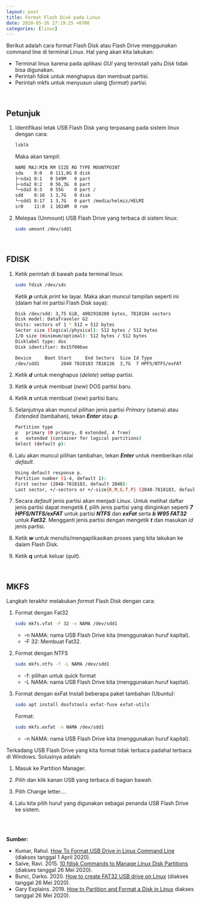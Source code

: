 ```yaml
---
layout: post
title: Format Flash Disk pada Linux
date: 2020-05-26 17:19:25 +0700
categories: [linux]
---
```

Berikut adalah cara format Flash Disk atau Flash Drive menggunakan command line di terminal Linux. Hal yang akan kita lakukan:
- Terminal linux karena pada aplikasi _GUI_ yang terinstall yaitu _Disk_ tidak bisa digunakan.
- Perintah fdisk untuk menghapus dan membuat partisi.
- Perintah mkfs untuk menyusun ulang (*format*) partisi.  
<br />

Petunjuk
--------
1.  Identifikasi letak USB Flash Disk yang terpasang pada sistem linux dengan cara:
	
	```bash
	lsblk
	```
	
	Maka akan tampil:
	
	```bash
	NAME MAJ:MIN RM SIZE RO TYPE MOUNTPOINT  
	sda    8:0   0 111,8G 0 disk  
	├─sda1 8:1   0 549M   0 part  
	├─sda2 8:2   0 56,3G  0 part  
	└─sda3 8:3   0 55G    0 part /  
	sdd    8:16  1 3,7G   0 disk  
	└─sdd1 8:17  1 3,7G   0 part /media/helmiz/HELMI  
	sr0    11:0  1 1024M  0 rom
	```
2. Melepas (Unmount) USB Flash Drive yang terbaca di sistem linux:
	```bash
	sudo umount /dev/sdd1
	```
<br />

FDISK
------
1. Ketik perintah di bawah pada terminal linux:
	
	```bash
	sudo fdisk /dev/sdc
	```
	
	Ketik ***p*** untuk *print* ke layar. Maka akan muncul tampilan seperti ini (dalam hal ini partisi Flash Disk saya):
	
	```bash
	Disk /dev/sdd: 3,75 GiB, 4002910208 bytes, 7818184 sectors
	Disk model: DataTraveler G2 
	Units: sectors of 1 * 512 = 512 bytes
	Sector size (logical/physical): 512 bytes / 512 bytes
	I/O size (minimum/optimal): 512 bytes / 512 bytes
	Disklabel type: dos
	Disk identifier: 0x15f006ae

	Device     Boot Start     End Sectors  Size Id Type
	/dev/sdd1        2048 7818183 7816136  3,7G  7 HPFS/NTFS/exFAT

    ```
    
2. Ketik ***d*** untuk menghapus (*delete*) setiap partisi.

3. Ketik ***o*** untuk membuat (*new*) DOS partisi baru.

4. Ketik ***n*** untuk membuat (*new*) partisi baru.

5. Selanjutnya akan muncul pilihan jenis partisi *Primary* (utama) atau *Extended* (tambahan), tekan ***Enter*** atau ***p***.
	```bash
	Partition type
	p   primary (0 primary, 0 extended, 4 free)
	e   extended (container for logical partitions)
	Select (default p): 
	```
	
6. Lalu akan muncul pilihan tambahan, tekan ***Enter*** untuk memberikan nilai *default*.
	```bash
	Using default response p.
	Partition number (1-4, default 1): 
	First sector (2048-7818183, default 2048): 
	Last sector, +/-sectors or +/-size{K,M,G,T,P} (2048-7818183, default 7818183): 
	```
7. Secara *default* jenis partisi akan menjadi Linux. Untuk melihat daftar jenis partisi dapat mengetik ***l***, pilih jenis partisi yang diinginkan seperti ***7 HPFS/NTFS/exFAT*** untuk partisi ***NTFS*** dan ***exFat*** serta ***b W95 FAT32*** untuk ***Fat32***. Mengganti jenis partisi dengan mengetik ***t*** dan masukan *id* jenis partisi.

8. Ketik ***w*** untuk menulis/mengaplikasikan proses yang kita lakukan ke dalam Flash Disk.

9. Ketik **q** untuk keluar (*quit*).  
<br />

MKFS
----
Langkah terakhir melakukan *format* Flash Disk dengan cara:
1. Format dengan Fat32
	```bash
	sudo mkfs.vfat -F 32 -n NAMA /dev/sdd1
	```
	- -n NAMA: nama USB Flash Drive kita (menggunakan huruf kapital).
	- -F 32: Membuat Fat32. 

2. Format dengan NTFS
	```bash
	sudo mkfs.ntfs -f -L NAMA /dev/sdd1
	```
	- -f: pilihan untuk quick format
	- -L NAMA: nama USB Flash Drive kita (menggunakan huruf kapital).

3. Format dengan exFat
	Install beberapa paket tambahan (Ubuntu):
	```bash
	sudo apt install dosfstools exfat-fuse exfat-utils
	```
	Format:
	```bash
	sudo mkfs.exfat -n NAMA /dev/sdd1
	```
	- -n NAMA: nama USB Flash Drive kita (menggunakan huruf kapital).

Terkadang USB Flash Drive yang kita format tidak terbaca padahal terbaca di Windows. Solusinya adalah:
1. Masuk ke Partition Manager.
    
2. Pilih dan klik kanan USB yang terbaca di bagian bawah.

3. Pilih Change letter….

4. Lalu kita pilih huruf yang digunakan sebagai penanda USB Flash Drive ke sistem.
<br />
<br />

**Sumber:**
- Kumar, Rahul. [How To Format USB Drive in Linux Command Line ](https://tecadmin.net/format-usb-in-linux/) (diakses tanggal 1 April 2020).
- Saive, Ravi. 2015. [10 fdisk Commands to Manage Linux Disk Partitions](https://www.tecmint.com/fdisk-commands-to-manage-linux-disk-partitions/) (diakses tanggal 26 Mei 2020).
- Bunic, Darko. 2020. [How to create FAT32 USB drive on Linux](https://www.redips.net/linux/create-fat32-usb-drive/) (diakses tanggal 26 Mei 2020).
- Gary Explains. 2019. [How to Partition and Format a Disk in Linux](https://www.youtube.com/watch?v=JCFlsslBvX8&list=WL&index=9&t=535s) diakses tanggal 26 Mei 2020).